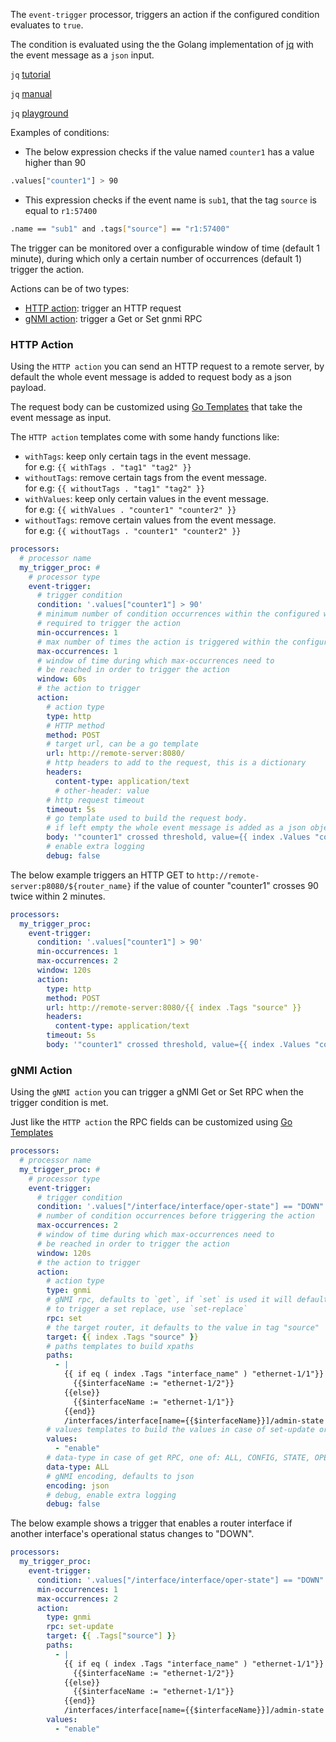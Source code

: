 The `event-trigger` processor, triggers an action if the configured condition evaluates to `true`.

The condition is evaluated using the the Golang implementation of [jq](https://github.com/itchyny/gojq) with the event message as a `json` input.

`jq` [tutorial](https://stedolan.github.io/jq/tutorial/)

`jq` [manual](https://stedolan.github.io/jq/manual/)

`jq` [playground](https://jqplay.org/)

Examples of conditions:

- The below expression checks if the value named `counter1` has a value higher than 90
```bash
.values["counter1"] > 90
```

- This expression checks if the event name is `sub1`, that the tag `source` is equal to `r1:57400`
```bash
.name == "sub1" and .tags["source"] == "r1:57400" 
```

The trigger can be monitored over a configurable window of time (default 1 minute), during which only a certain number of occurrences (default 1) trigger the action.

Actions can be of two types:

- [HTTP action](#http-action): trigger an HTTP request
- [gNMI action](#gnmi-action): trigger a Get or Set gnmi RPC

### HTTP Action

Using the `HTTP action` you can send an HTTP request to a remote server, by default the whole event message is added to request body as a json payload.

The request body can be customized using [Go Templates](https://golang.org/pkg/text/template/) that take the event message as input.

The `HTTP action` templates come with some handy functions like:

- `withTags`: keep only certain tags in the event message.  
  for e.g: `{{ withTags . "tag1" "tag2" }}`
- `withoutTags`: remove certain tags from the event message.   
  for e.g: `{{ withoutTags . "tag1" "tag2" }}`
- `withValues`: keep only certain values in the event message.   
  for e.g: `{{ withValues . "counter1" "counter2" }}`
- `withoutTags`: remove certain values from the event message.   
  for e.g: `{{ withoutTags . "counter1" "counter2" }}`

```yaml
processors:
  # processor name
  my_trigger_proc: # 
    # processor type
    event-trigger:
      # trigger condition
      condition: '.values["counter1"] > 90'
      # minimum number of condition occurrences within the configured window 
      # required to trigger the action
      min-occurrences: 1
      # max number of times the action is triggered within the configured window
      max-occurrences: 1
      # window of time during which max-occurrences need to 
      # be reached in order to trigger the action
      window: 60s
      # the action to trigger
      action:
        # action type
        type: http
        # HTTP method
        method: POST
        # target url, can be a go template
        url: http://remote-server:8080/
        # http headers to add to the request, this is a dictionary
        headers: 
          content-type: application/text
          # other-header: value
        # http request timeout
        timeout: 5s
        # go template used to build the request body.
        # if left empty the whole event message is added as a json object to the request's body
        body: '"counter1" crossed threshold, value={{ index .Values "counter1" }}'
        # enable extra logging
        debug: false
```

The below example triggers an HTTP GET to `http://remote-server:p8080/${router_name}` if the value of counter "counter1" crosses 90 twice within 2 minutes.

```yaml
processors:
  my_trigger_proc:
    event-trigger:
      condition: '.values["counter1"] > 90'
      min-occurrences: 1
      max-occurrences: 2
      window: 120s
      action:
        type: http
        method: POST
        url: http://remote-server:8080/{{ index .Tags "source" }}
        headers: 
          content-type: application/text
        timeout: 5s
        body: '"counter1" crossed threshold, value={{ index .Values "counter1" }}'
```
### gNMI Action

Using the `gNMI action` you can trigger a gNMI Get or Set RPC when the trigger condition is met.

Just like the `HTTP action` the RPC fields can be customized using [Go Templates](https://golang.org/pkg/text/template/)

```yaml
processors:
  # processor name
  my_trigger_proc: # 
    # processor type
    event-trigger:
      # trigger condition
      condition: '.values["/interface/interface/oper-state"] == "DOWN"'
      # number of condition occurrences before triggering the action
      max-occurrences: 2
      # window of time during which max-occurrences need to 
      # be reached in order to trigger the action
      window: 120s
      # the action to trigger
      action:
        # action type
        type: gnmi
        # gNMI rpc, defaults to `get`, if `set` is used it will default to a set update.
        # to trigger a set replace, use `set-replace`
        rpc: set
        # the target router, it defaults to the value in tag "source"
        target: {{ index .Tags "source" }}
        # paths templates to build xpaths
        paths:
          - | 
            {{ if eq ( index .Tags "interface_name" ) "ethernet-1/1"}}
              {{$interfaceName := "ethernet-1/2"}}
            {{else}}
              {{$interfaceName := "ethernet-1/1"}}
            {{end}}
            /interfaces/interface[name={{$interfaceName}}]/admin-state
        # values templates to build the values in case of set-update or set-replace
        values:
          - "enable"
        # data-type in case of get RPC, one of: ALL, CONFIG, STATE, OPERATIONAL
        data-type: ALL
        # gNMI encoding, defaults to json
        encoding: json
        # debug, enable extra logging
        debug: false
```

The below example shows a trigger that enables a router interface if another interface's operational status changes to "DOWN".

```yaml
processors:
  my_trigger_proc:
    event-trigger:
      condition: '.values["/interface/interface/oper-state"] == "DOWN"'
      min-occurrences: 1
      max-occurrences: 2
      action:
        type: gnmi
        rpc: set-update
        target: {{ .Tags["source"] }}
        paths:
          - | 
            {{ if eq ( index .Tags "interface_name" ) "ethernet-1/1"}}
              {{$interfaceName := "ethernet-1/2"}}
            {{else}}
              {{$interfaceName := "ethernet-1/1"}}
            {{end}}
            /interfaces/interface[name={{$interfaceName}}]/admin-state
        values:
          - "enable"
```


